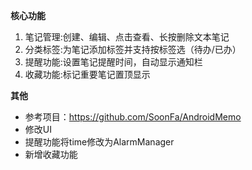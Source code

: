 **核心功能**
1. 笔记管理:创建、编辑、点击查看、长按删除文本笔记
2. 分类标签:为笔记添加标签并支持按标签选（待办/已办）
3. 提醒功能:设置笔记提醒时间，自动显示通知栏
4. 收藏功能:标记重要笔记置顶显示

**其他**
- 参考项目：https://github.com/SoonFa/AndroidMemo
- 修改UI
- 提醒功能将time修改为AlarmManager
- 新增收藏功能